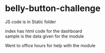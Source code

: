 # belly-button-challenge

JS code is in Static folder 

index has html code for the dashboard  
sample is the data given for the module 

Went to office hours for help with the module
